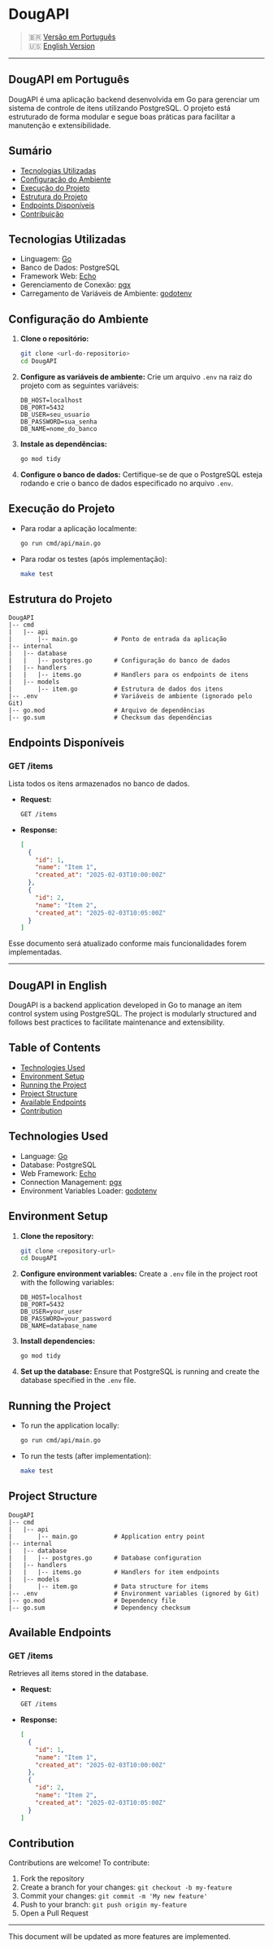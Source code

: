 # DougAPI
> 🇧🇷 [Versão em Português](#dougapi-em-português)  
> 🇺🇸 [English Version](#dougapi-in-english)

---

## **DougAPI em Português**
DougAPI é uma aplicação backend desenvolvida em Go para gerenciar um sistema de controle de itens utilizando PostgreSQL. O projeto está estruturado de forma modular e segue boas práticas para facilitar a manutenção e extensibilidade.

## **Sumário**
- [Tecnologias Utilizadas](#tecnologias-utilizadas)
- [Configuração do Ambiente](#configuração-do-ambiente)
- [Execução do Projeto](#execução-do-projeto)
- [Estrutura do Projeto](#estrutura-do-projeto)
- [Endpoints Disponíveis](#endpoints-disponíveis)
- [Contribuição](#contribuição)

## **Tecnologias Utilizadas**
- Linguagem: [Go](https://go.dev/)
- Banco de Dados: PostgreSQL
- Framework Web: [Echo](https://echo.labstack.com/)
- Gerenciamento de Conexão: [pgx](https://github.com/jackc/pgx)
- Carregamento de Variáveis de Ambiente: [godotenv](https://github.com/joho/godotenv)

## **Configuração do Ambiente**
1. **Clone o repositório:**
   ```bash
   git clone <url-do-repositorio>
   cd DougAPI
   ```

2. **Configure as variáveis de ambiente:**
   Crie um arquivo `.env` na raiz do projeto com as seguintes variáveis:
   ```env
   DB_HOST=localhost
   DB_PORT=5432
   DB_USER=seu_usuario
   DB_PASSWORD=sua_senha
   DB_NAME=nome_do_banco
   ```

3. **Instale as dependências:**
   ```bash
   go mod tidy
   ```

4. **Configure o banco de dados:**
   Certifique-se de que o PostgreSQL esteja rodando e crie o banco de dados especificado no arquivo `.env`.

## **Execução do Projeto**
- Para rodar a aplicação localmente:
  ```bash
  go run cmd/api/main.go
  ```

- Para rodar os testes (após implementação):
  ```bash
  make test
  ```

## **Estrutura do Projeto**
```
DougAPI
|-- cmd
|   |-- api
|       |-- main.go          # Ponto de entrada da aplicação
|-- internal
|   |-- database
|   |   |-- postgres.go      # Configuração do banco de dados
|   |-- handlers
|   |   |-- items.go         # Handlers para os endpoints de itens
|   |-- models
|       |-- item.go          # Estrutura de dados dos itens
|-- .env                     # Variáveis de ambiente (ignorado pelo Git)
|-- go.mod                   # Arquivo de dependências
|-- go.sum                   # Checksum das dependências
```

## **Endpoints Disponíveis**

### **GET /items**
Lista todos os itens armazenados no banco de dados.

- **Request:**
  ```bash
  GET /items
  ```

- **Response:**
  ```json
  [
    {
      "id": 1,
      "name": "Item 1",
      "created_at": "2025-02-03T10:00:00Z"
    },
    {
      "id": 2,
      "name": "Item 2",
      "created_at": "2025-02-03T10:05:00Z"
    }
  ]
  ```

Esse documento será atualizado conforme mais funcionalidades forem implementadas.

---

## **DougAPI in English**
DougAPI is a backend application developed in Go to manage an item control system using PostgreSQL. The project is modularly structured and follows best practices to facilitate maintenance and extensibility.

## **Table of Contents**
- [Technologies Used](#technologies-used)
- [Environment Setup](#environment-setup)
- [Running the Project](#running-the-project)
- [Project Structure](#project-structure)
- [Available Endpoints](#available-endpoints)
- [Contribution](#contribution)

## **Technologies Used**
- Language: [Go](https://go.dev/)
- Database: PostgreSQL
- Web Framework: [Echo](https://echo.labstack.com/)
- Connection Management: [pgx](https://github.com/jackc/pgx)
- Environment Variables Loader: [godotenv](https://github.com/joho/godotenv)

## **Environment Setup**
1. **Clone the repository:**
   ```bash
   git clone <repository-url>
   cd DougAPI
   ```

2. **Configure environment variables:**
   Create a `.env` file in the project root with the following variables:
   ```env
   DB_HOST=localhost
   DB_PORT=5432
   DB_USER=your_user
   DB_PASSWORD=your_password
   DB_NAME=database_name
   ```

3. **Install dependencies:**
   ```bash
   go mod tidy
   ```

4. **Set up the database:**
   Ensure that PostgreSQL is running and create the database specified in the `.env` file.

## **Running the Project**
- To run the application locally:
  ```bash
  go run cmd/api/main.go
  ```

- To run the tests (after implementation):
  ```bash
  make test
  ```

## **Project Structure**
```
DougAPI
|-- cmd
|   |-- api
|       |-- main.go          # Application entry point
|-- internal
|   |-- database
|   |   |-- postgres.go      # Database configuration
|   |-- handlers
|   |   |-- items.go         # Handlers for item endpoints
|   |-- models
|       |-- item.go          # Data structure for items
|-- .env                     # Environment variables (ignored by Git)
|-- go.mod                   # Dependency file
|-- go.sum                   # Dependency checksum
```

## **Available Endpoints**

### **GET /items**
Retrieves all items stored in the database.

- **Request:**
  ```bash
  GET /items
  ```

- **Response:**
  ```json
  [
    {
      "id": 1,
      "name": "Item 1",
      "created_at": "2025-02-03T10:00:00Z"
    },
    {
      "id": 2,
      "name": "Item 2",
      "created_at": "2025-02-03T10:05:00Z"
    }
  ]
  ```

## **Contribution**
Contributions are welcome! To contribute:
1. Fork the repository
2. Create a branch for your changes: `git checkout -b my-feature`
3. Commit your changes: `git commit -m 'My new feature'`
4. Push to your branch: `git push origin my-feature`
5. Open a Pull Request

---

This document will be updated as more features are implemented.



